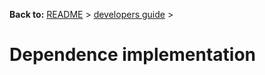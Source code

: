 **Back to:** [README](../../README.md) > [developers guide](../developers_guide.md) >

Dependence implementation
=========================

